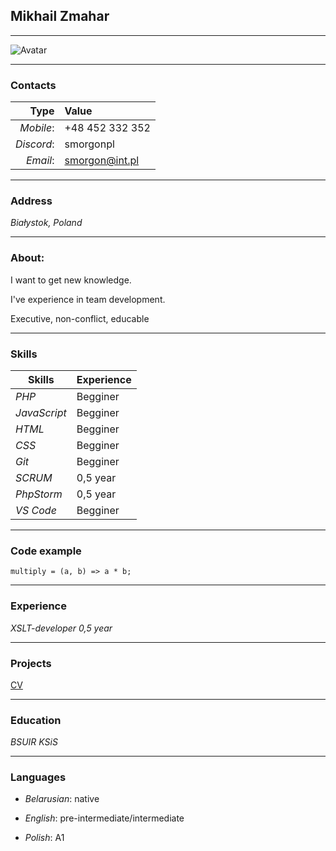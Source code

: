 ## Mikhail Zmahar

---
![Avatar](https://michaelsmorgon.github.io/rsschool-cv/img/avatar.png  "Avatar")

---
### Contacts
Type        | Value
-----------:|:-------
*Mobile*:   | +48 452 332 352 
*Discord*:  | smorgonpl
*Email*:    | smorgon@int.pl

---
### Address
*Białystok, Poland*

---
### About:
I want to get new knowledge.

I've experience in team development.

Executive, non-conflict, educable

---
### Skills
Skills       | Experience
-------------|:------- 
*PHP*        | Begginer
*JavaScript* | Begginer
*HTML*       | Begginer
*CSS*        | Begginer
*Git*        | Begginer
*SCRUM*      | 0,5 year
*PhpStorm*   | 0,5 year
*VS Code*    | Begginer

---
### Code example
```
multiply = (a, b) => a * b;
```

---
### Experience
*XSLT-developer 0,5 year*

---
### Projects
[CV](https://michaelsmorgon.github.io/rsschool-cv/cv 'CV')

---
### Education
*BSUIR KSiS*

---
### Languages
+ *Belarusian*: native

+ *English*: pre-intermediate/intermediate

+ *Polish*: A1